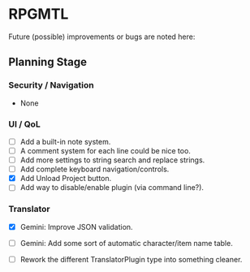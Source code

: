 # RPGMTL  
Future (possible) improvements or bugs are noted here:  
  
## Planning Stage  
  
### Security / Navigation  
- None
  
### UI / QoL  
  
- [ ] Add a built-in note system.  
- [ ] A comment system for each line could be nice too.  
- [ ] Add more settings to string search and replace strings.  
- [ ] Add complete keyboard navigation/controls.  
- [x] Add Unload Project button.  
- [ ] Add way to disable/enable plugin (via command line?).
  
### Translator
  
- [x] Gemini: Improve JSON validation.  
- [ ] Gemini: Add some sort of automatic character/item name table.  
- [ ] Rework the different TranslatorPlugin type into something cleaner.  
  
